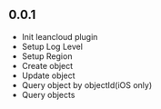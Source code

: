 ## 0.0.1

* Init leancloud plugin
* Setup Log Level
* Setup Region
* Create object
* Update object
* Query object by objectId(iOS only)
* Query objects
